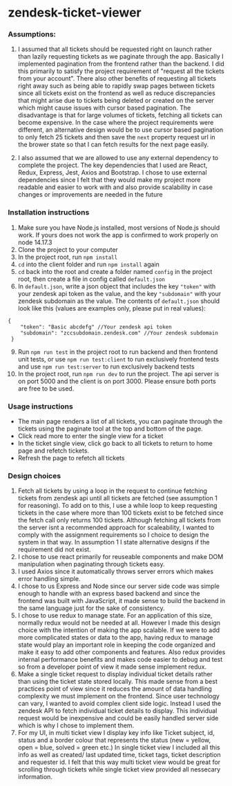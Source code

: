 # zendesk-ticket-viewer

### Assumptions:
  1. I  assumed that all tickets should be requested right on launch rather than lazily requesting tickets as we paginate through the app. Basically I implemented pagination from the frontend rather than the backend. I did this primarily to satisfy the project requirement of "request all the tickets from your account". There also other benefits of requesting all tickets right away such as being able to rapidly swap pages between tickets since all tickets exist on the frontend as well as reduce discrepancies that might arise due to tickets being deleted or created on the server which might cause issues with cursor based pagination. The disadvantage is that for large volumes of tickets, fetching all tickets can become expensive. In the case where the project requirements were different, an alternative design would be to use cursor based pagination to only fetch 25 tickets and then save the `next` property request url in the brower state so that I can fetch results for the next page easily.

  2. I also assumed that we are allowed to use any external dependency to complete the project. The key dependencies that I used are React, Redux, Express, Jest, Axios and Bootstrap. I chose to use external dependencies since I felt that they would make my project more readable and easier to work with and also provide scalability in case changes or improvements are needed in the future
  
### Installation instructions
  1. Make sure you have Node.js installed, most versions of Node.js should work. If yours does not work the app is confirmed to work properly on node 14.17.3
  2. Clone the project to your computer
  3. In the project root, run `npm install`
  4. `cd` into the client folder and run `npm install` again
  5. `cd` back into the root and create a folder named `config` in the project root, then create a file in config called `default.json`
  7. In `default.json`, write a json object that includes the key `"token"` with your zendesk api token as the value, and the key `"subdomain"` with your zendesk subdomain as the value. The contents of `default.json` should look like this (values are examples only, please put in real values): 
  ```
  {
      "token": "Basic abcdefg" //Your zendesk api token
      "subdomain": "zccsubdomain.zendesk.com" //Your zendesk subdomain
   }
   ```
  9. Run `npm run test` in the project root to run backend and then frontend unit tests, or use `npm run test:client` to run exclusively frontend tests and use `npm run test:server` to run exclusively backend tests
  10. In the project root, run `npm run dev` to run the project. The api server is on port 5000 and the client is on port 3000. Please ensure both ports are free to be used. 
  
 ### Usage instructions
  - The main page renders a list of all tickets, you can paginate through the tickets using the paginate tool at the top and bottom of the page. 
  - Click read more to enter the single view for a ticket
  - In the ticket single view, click go back to all tickets to return to home page and refetch tickets. 
  - Refresh the page to refetch all tickets

### Design choices
1. Fetch all tickets by using a loop in the request to continue fetching tickets from zendesk api until all tickets are fetched (see assumption 1 for reasoning). To add on to this, I use a while loop to keep requesting tickets in the case where more than 100 tickets exist to be fetched since the fetch call only returns 100 tickets. Although fetching all tickets from the server isnt a recommended approach for scaleability, I wanted to comply with the assignment requirements so I choice to design the system in that way. In assumption 1 I state alternative designs if the requirement did not exist. 
2. I chose to use react primarily for reuseable components and make DOM manipulation when paginating through tickets easy.
3. I used Axios since it automatically throws server errors which makes error handling simple.
4. I chose to us Express and Node since our server side code was simple enough to handle with an express based backend and since the frontend was built with JavaScript, it made sense to build the backend in the same language just for the sake of consistency.
5. I chose to use redux to manage state. For an application of this size, normally redux would not be needed at all. However I made this design choice with the intention of making the app scalable. If we were to add more complicated states or data to the app, having redux to manage state would play an important role in keeping the code organized and make it easy to add other components and features. Also redux provides internal performance benefits and makes code easier to debug and test so from a developer point of view it made sense implement redux. 
6. Make a single ticket request to display individual ticket details rather than using the ticket state stored locally. This made sense from a best practices point of view since it reduces the amount of data handling complexity we must implement on the frontend. Since user technology can vary, I wanted to avoid complex client side logic. Instead I used the zendesk API to fetch individual ticket details to display. This individual request would be inexpensive and could be easily handled server side which is why I chose to implement them. 
7. For my UI, in multi ticket view I display key info like Ticket subject, id, status and a border colour that represents the status (new = yellow, open = blue, solved = green etc.) In single ticket view I included all this info as well as created/ last updated time, ticket tags, ticket description and requester id. I felt that this way multi ticket view would be great for scrolling through tickets while single ticket view provided all nessecary information. 
